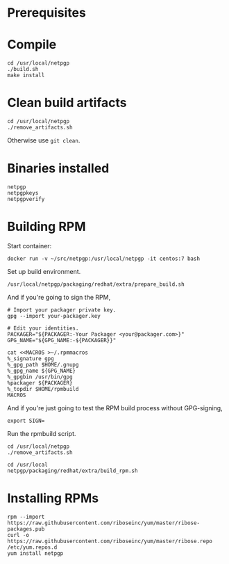 Prerequisites
=============

Compile
=======
```
cd /usr/local/netpgp
./build.sh
make install
```

Clean build artifacts
=====================
```
cd /usr/local/netpgp
./remove_artifacts.sh
```

Otherwise use `git clean`.

Binaries installed
==================
```
netpgp
netpgpkeys
netpgpverify
```

Building RPM
============

Start container:
```
docker run -v ~/src/netpgp:/usr/local/netpgp -it centos:7 bash
```

Set up build environment.
```
/usr/local/netpgp/packaging/redhat/extra/prepare_build.sh
```

And if you're going to sign the RPM,
```
# Import your packager private key.
gpg --import your-packager.key

# Edit your identities.
PACKAGER="${PACKAGER:-Your Packager <your@packager.com>}"
GPG_NAME="${GPG_NAME:-${PACKAGER}}"

cat <<MACROS >~/.rpmmacros
%_signature gpg
%_gpg_path $HOME/.gnupg
%_gpg_name ${GPG_NAME}
%_gpgbin /usr/bin/gpg
%packager ${PACKAGER}
%_topdir $HOME/rpmbuild
MACROS
```

And if you're just going to test the RPM build process without GPG-signing,
```
export SIGN=
```

Run the rpmbuild script.
```
cd /usr/local/netpgp
./remove_artifacts.sh

cd /usr/local
netpgp/packaging/redhat/extra/build_rpm.sh
```

Installing RPMs
===============

```
rpm --import https://raw.githubusercontent.com/riboseinc/yum/master/ribose-packages.pub
curl -o https://raw.githubusercontent.com/riboseinc/yum/master/ribose.repo /etc/yum.repos.d
yum install netpgp
```
